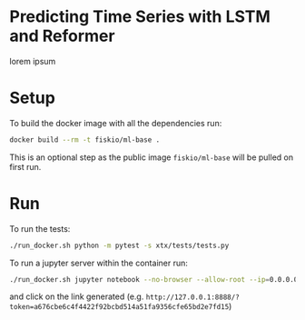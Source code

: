 # Predicting Time Series with LSTM and Reformer

lorem ipsum

# Setup

To build the docker image with all the dependencies run:
```bash
docker build --rm -t fiskio/ml-base .
```
This is an optional step as the public image `fiskio/ml-base` will be pulled on first run. 

# Run

To run the tests:
```bash
./run_docker.sh python -m pytest -s xtx/tests/tests.py
```

To run a jupyter server within the container run:
```bash
./run_docker.sh jupyter notebook --no-browser --allow-root --ip=0.0.0.0
```
and click on the link generated (e.g. `http://127.0.0.1:8888/?token=a676cbe6c4f4422f92bcbd514a51fa9356cfe65bd2e7fd15`)